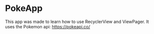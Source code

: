 # PokeApp

This app was made to learn how to use RecyclerView and ViewPager. It uses the Pokemon api: https://pokeapi.co/
